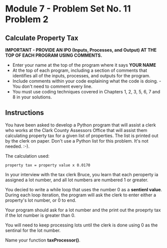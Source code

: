 # Module 7 - Problem Set No. 11 Problem 2

## Calculate Property Tax

**IMPORTANT - PROVIDE AN IPO (Inputs, Processes, and Output) AT THE TOP OF EACH PROGRAM USING COMMENTS.**

- Enter your name at the top of the program where it says **YOUR NAME**
- At the top of each program, including a section of comments that identifies all of the inputs, processes, and outputs for the program.
- Include comments within your code explaining what the code is doing. - You don't need to comment every line.
- You must use coding techniques covered in Chapters 1, 2, 3, 5, 6, 7 and 8 in your solutions.

## Instructions

You have been asked to develop a Python program that will assist a clerk who works at the Clark County Assessors Office that will assist them calculating property tax for a given list of properties. The list is printed out by the clerk on paper. Don't use a Python list for this problem. It's not needed. :-).

The calculation used:

```text
property tax = property value x 0.0170
```

In your interview with the tax clerk Bruce, you learn that each peroperty ia assigned a lot number, and all lot numbers are numbered 1 or greater.

You decied to write a while loop that uses the number 0 as a **sentienl value**. During each loop iteration, the program will ask the clerk to enter either a property's lot number, or 0 to end.

Your program should ask for a lot number and the print out the proeprty tax if the lot number is greater than 0.

You will need to keep processing lots until the clerk is done using 0 as the sentinal for the lot number.

Name your function **taxProcessor()**.
